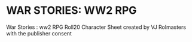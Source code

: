 # WAR STORIES: WW2 RPG
War Stories : ww2 RPG Roll20 Character Sheet created by VJ Rolmasters with the publisher consent
